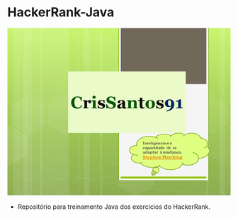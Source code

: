 # HackerRank-Java

<p align="center">
    <img src="Logo github.png" alt="Dev logo">
</p>



* Repositório para treinamento Java dos exercícios do HackerRank.

